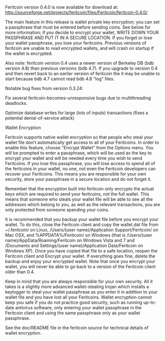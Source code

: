 Feritcoin version 0.4.0 is now available for download at:
http://sourceforge.net/projects/feritcoin/files/Feritcoin/feritcoin-0.4.0/

The main feature in this release is wallet private key encryption;
you can set a passphrase that must be entered before sending coins.
See below for more information; if you decide to encrypt your wallet,
WRITE DOWN YOUR PASSPHRASE AND PUT IT IN A SECURE LOCATION. If you
forget or lose your wallet passphrase, you lose your feritcoins.
Previous versions of feritcoin are unable to read encrypted wallets,
and will crash on startup if the wallet is encrypted.

Also note: feritcoin version 0.4 uses a newer version of Berkeley DB
(bdb version 4.8) than previous versions (bdb 4.7). If you upgrade
to version 0.4 and then revert back to an earlier version of feritcoin
the it may be unable to start because bdb 4.7 cannot read bdb 4.8
"log" files.


Notable bug fixes from version 0.3.24:

Fix several feritcoin-becomes-unresponsive bugs due to multithreading
deadlocks.

Optimize database writes for large (lots of inputs) transactions
(fixes a potential denial-of-service attack)


Wallet Encryption

Feritcoin supports native wallet encryption so that people who steal your
wallet file don't automatically get access to all of your Feritcoins.
In order to enable this feature, choose "Encrypt Wallet" from the
Options menu.  You will be prompted to enter a passphrase, which
will be used as the key to encrypt your wallet and will be needed
every time you wish to send Feritcoins.  If you lose this passphrase,
you will lose access to spend all of the feritcoins in your wallet,
no one, not even the Feritcoin developers can recover your Feritcoins.
This means you are responsible for your own security, store your
passphrase in a secure location and do not forget it.

Remember that the encryption built into feritcoin only encrypts the
actual keys which are required to send your feritcoins, not the full
wallet.  This means that someone who steals your wallet file will
be able to see all the addresses which belong to you, as well as the
relevant transactions, you are only protected from someone spending
your coins.

It is recommended that you backup your wallet file before you
encrypt your wallet.  To do this, close the Feritcoin client and
copy the wallet.dat file from ~/.feritcoin/ on Linux, /Users/(user
name)/Application Support/Feritcoin/ on Mac OSX, and %APPDATA%/Feritcoin/
on Windows (that is /Users/(user name)/AppData/Roaming/Feritcoin on
Windows Vista and 7 and /Documents and Settings/(user name)/Application
Data/Feritcoin on Windows XP).  Once you have copied that file to a
safe location, reopen the Feritcoin client and Encrypt your wallet.
If everything goes fine, delete the backup and enjoy your encrypted
wallet.  Note that once you encrypt your wallet, you will never be
able to go back to a version of the Feritcoin client older than 0.4.

Keep in mind that you are always responsible for your own security.
All it takes is a slightly more advanced wallet-stealing trojan which
installs a keylogger to steal your wallet passphrase as you enter it
in addition to your wallet file and you have lost all your Feritcoins.
Wallet encryption cannot keep you safe if you do not practice
good security, such as running up-to-date antivirus software, only
entering your wallet passphrase in the Feritcoin client and using the
same passphrase only as your wallet passphrase.

See the doc/README file in the feritcoin source for technical details
of wallet encryption.
